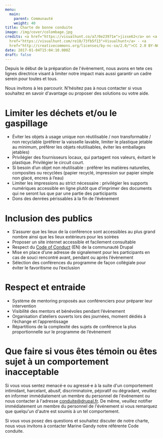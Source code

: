 ```yaml
---
menu:
  main:
    parent: Communauté
    weight: 40
title: Charte de bonne conduite
image: /img/cover/colombage.jpg
credits: <a href="https://visualhunt.co/a7/0e23971e">jisse62</a> on <a
  href="https://visualhunt.com/re10/73fb5f13">Visualhunt</a> - <a
  href="http://creativecommons.org/licenses/by-nc-sa/2.0/">CC 2.0 BY-NC-SA</a>
date: 2017-01-04T15:04:10.000Z
draft: false
---
```

Depuis le début de la préparation de l'évènement, nous avons en tete ces lignes directrice visant à limiter notre impact mais aussi garantir un cadre serein pour toutes et tous.

Nous invitons à les parcourir. N'hésitez pas à nous contacter si vous souhaitez en savoir d'avantage ou proposer des solutions ou votre aide.

# Limiter les déchets et/ou le gaspillage

* Éviter les objets à usage unique non réutilisable / non transformable / non recyclable (préférer la vaisselle lavable, limiter le plastique jetable au minimum, préférer les objets réutilisables, éviter les emballages jetables)
* Privilégier des fournisseurs locaux, qui partagent nos valeurs, évitant le plastique. Privilégier le circuit court.
* Si besoin d’un objet non réutilisable : préférer les matières naturelles, composites ou recyclées (papier recyclé, impression sur papier simple non glacé, encres à l’eau)
* Limiter les impressions au strict nécessaire : privilégier les supports numériques accessible en ligne plutôt que d’imprimer des documents qui ne seront lus que par une partie des participants
* Dons des denrées périssables à la fin de l’évènement



# Inclusion des publics

* S’assurer que les lieux de la conférence sont accessibles au plus grand nombre ainsi que les lieux extérieurs pour les soirées
* Proposer un site internet accessible et facilement consultable
* Respect du [Code of Conduct](https://www.drupal.org/dcoc) (EN) de la communauté Drupal
* Mise en place d’une adresse de signalement pour les participants en cas de souci rencontré avant, pendant ou après l’évènement
* Sélection des conférences du programme de façon collégiale pour éviter le favoritisme ou l’exclusion



# Respect et entraide

* Système de mentoring proposés aux conférenciers pour préparer leur intervention
* Visibilité des mentors et bénévoles pendant l’évènement
* Organisation d’ateliers ouverts lors des journées, moment dédiés à l’échange et l’apprentissage
* Répartitions de la complexité des sujets de conférence la plus proportionnelle sur le programme de l’évènement



# Que faire si vous êtes témoin ou êtes sujet à un comportement inacceptable

Si vous vous sentez menacé⋅e ou agressé⋅e à la suite d'un comportement intimidant, harcelant, abusif, discriminatoire, péjoratif ou dégradant, veuillez en informer immédiatement un membre du personnel de l'événement ou nous contacter à l'adresse conduite@drupal.fr. De même, veuillez notifier immédiatement un membre du personnel de l'événement si vous remarquez que quelqu'un d'autre est soumis à un tel comportement.

Si vous vous posez des questions et souhaitez discuter de notre charte, nous vous invitons à contacter Marine Gandy notre référente Code conduite.